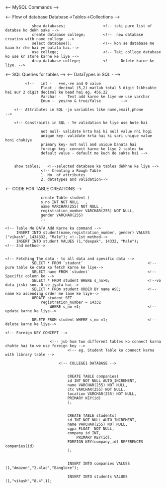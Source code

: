 <-- MySQL Commands -->

<-- Flow of database Database->Tables->Collections -->

                show databases; 		        <!-- taki pure list of databse ko dekh sake -->
                create database college;	    <!--  new database creation with name college  -->
                select database(); 		        <!-- kon se database me kaam kr rhe hai ye batata hai.-->
                use college;  			        <!-- Taki college database ko use kr store karne ke liye -->
                drop database college; 	        <!--	Delete karne ke liye. -->


 <-- SQL Queries for tables -->
        <-- DataTypes in SQL -  -->

             <!--   int - 	+ve,-ve and 0 value
                    Float -	decimal (5,2) matlab total 5 digit likhsakte hai aur 2 digit decimal ke baad hai eg. 456.22	
                    Varchar -	Text add karne ke liye we use varchar 
                    Enum -	yes/no & true/false         -->

        <!-- Attributes in SQL -jo variables like name,email,phone                    -->

        <!-- Constraints in SQL - Ye validation ke liye use hote hai

	                not null- validate krta hai ki null value nhi hogi
	                unique key- validate krta hai ki sari unique value honi chahiye
	                primary key- not null and unique banata hai
	                foreign key- connect karne ke liye 2 tables ko
	                default value - default me kuch de sakte hai -->


        show tables;   <!--selected database ke tables dekhne ke liye -->
                    <!-- Creating a Rough Table
                    1. No. of attributes
                    2. datatypes and validation-->

<-- CODE FOR TABLE CREATIONS -->

                    create Table student (
                    s_no INT NOT NULL   ,
                    name VARCHAR(255) NOT NULL ,
                    registration_number VARCHAR(255) NOT NULL,
                    gender VARCHAR(255)
                    );      

    <!-- Table Me DATA Add Karne ka command -->
		 INSERT INTO student(name,registration_number, gender) VALUES ("vikash", 1434332, "Male"); <!--1st method-->
		 INSERT INTO student VALUES (1,"deepak", 14332, "Male");                                   <!-- 2nd method-->                    
                    

    <!-- Fetching The data - to all data and spevific data -->
                SELECT * FROM `student`                             <!--pure table ke data ko fetch karne ke liye-->
                SELECT name FROM `student`                          <!-- Specific column ko -->
                SELECT * FROM student WHERE s_no>0;                 <!--vo data jiski sno. 0 se jyafa hai-->
                SELECT * FROm student ORDER BY name ASC;            <!--name ko ascending order me lane ke liye-->
                UPDATE student SET
                    registration_number = 14332
                        WHERE s_no =1;                              <!--update karne ke liye-->

                DELETE FROM student WHERE s_no =1;                  <!--delete karne ke liye-->     

    <!-- Foreign KEY CONCEPT -->

                        <!-- jub hum two different tables ko connect karna chahte hai to we use foreign key -->
                                <!-- eg. Student Table ko connect karna with library table -->

                            <!-- COLLEGE1 DATABASE -->


                                CREATE TABLE companies(
                                id INT NOT NULL AUTO_INCREMENT,
                                name VARCHAR(255) NOT NULL,
                                ctc VARCHAR(255) NOT NULL,
                                location VARCHAR(255) NOT NULL,
                                PRIMARY KEY(id)
                                );


                                CREATE TABLE students(
                                id INT NOT NULL AUTO_INCREMENT,
                                name VARCHAR(255) NOT NULL,
                                cgpa FLOAT  NOT NULL,
                                company_id INT,
                                    PRIMARY KEY(id),
                                FOREIGN KEY(company_id) REFERENCES companies(id)
                                );

                                
                                INSERT INTO companies VALUES (1,"Amazon","2.4lac","Banglore");

                                INSERT INTO students VALUES (1,"vikash","8.4",1);
                                